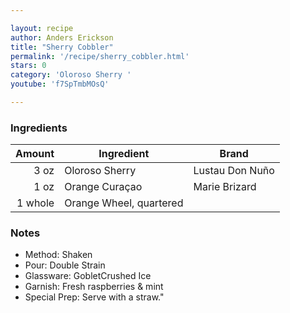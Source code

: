 ```yaml
---

layout: recipe
author: Anders Erickson
title: "Sherry Cobbler"
permalink: '/recipe/sherry_cobbler.html'
stars: 0
category: 'Oloroso Sherry '
youtube: 'f7SpTmbMOsQ'

---
```


### Ingredients

| Amount  | Ingredient              | Brand           |
| ------: | ----------------------- | --------------- |
|    3 oz | Oloroso Sherry          | Lustau Don Nuño |
|    1 oz | Orange Curaçao          | Marie Brizard   |
| 1 whole | Orange Wheel, quartered |

### Notes

- Method: Shaken
- Pour: Double Strain
- Glassware: GobletCrushed Ice
- Garnish: Fresh raspberries & mint
- Special Prep: Serve with a straw."

